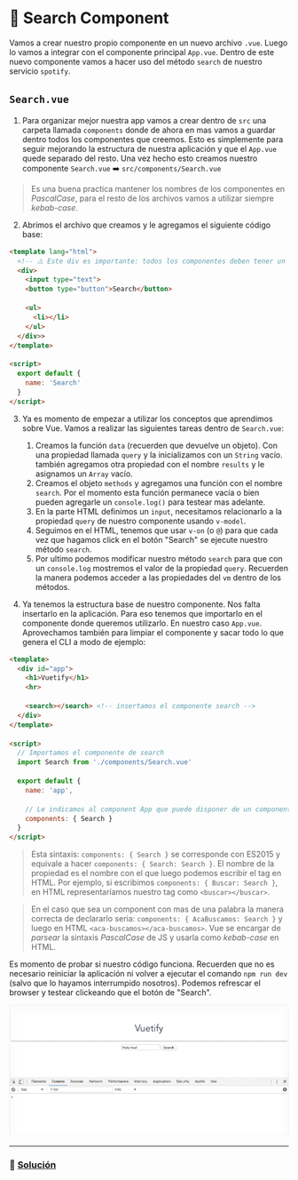 # 🔎 Search Component

Vamos a crear nuestro propio componente en un nuevo archivo `.vue`. Luego lo vamos a integrar con el componente principal `App.vue`. Dentro de este nuevo componente vamos a hacer uso del método `search` de nuestro servicio `spotify`.


## `Search.vue`

1. Para organizar mejor nuestra app vamos a crear dentro de `src` una carpeta llamada `components` donde de ahora en mas vamos a guardar dentro todos los componentes que creemos. Esto es simplemente para seguir mejorando la estructura de nuestra aplicación y que el `App.vue` quede separado del resto. Una vez hecho esto creamos nuestro componente `Search.vue` ➡️ `src/components/Search.vue`

> Es una buena practica mantener los nombres de los componentes en *PascalCase*, para el resto de los archivos vamos a utilizar siempre *kebab-case*.

2. Abrimos el archivo que creamos y le agregamos el siguiente código base:

```html
<template lang="html">  
  <!-- ⚠️ Este div es importante: todos los componentes deben tener un unico elemento principal -->
  <div>
    <input type="text">
    <button type="button">Search</button>

    <ul>
      <li></li>
    </ul>
  </div>>
</template>

<script>
  export default {
    name: 'Search'
  }
</script>
```

3. Ya es momento de empezar a utilizar los conceptos que aprendimos sobre Vue. Vamos a realizar las siguientes tareas dentro de `Search.vue`:
    1. Creamos la función `data` (recuerden que devuelve un objeto). Con una propiedad llamada `query` y la inicializamos con un `String` vacío. también agregamos otra propiedad con el nombre `results` y le asignamos un `Array` vacío.
    2. Creamos el objeto `methods` y agregamos una función con el nombre `search`. Por el momento esta función permanece vacía o bien pueden agregarle un `console.log()` para testear mas adelante.
    3. En la parte HTML definimos un `input`, necesitamos relacionarlo a la propiedad `query` de nuestro componente usando `v-model`.
    4. Seguimos en el HTML, tenemos que usar `v-on` (o `@`) para que cada vez que hagamos click en el botón "Search" se ejecute nuestro método `search`.
    5. Por ultimo podemos modificar nuestro método `search` para que con un `console.log` mostremos el valor de la propiedad `query`. Recuerden la manera podemos acceder a las propiedades del `vm` dentro de los métodos.


4. Ya tenemos la estructura base de nuestro componente. Nos falta insertarlo en la aplicación. Para eso tenemos que importarlo en el componente donde queremos utilizarlo. En nuestro caso `App.vue`. Aprovechamos también para limpiar el componente y sacar todo lo que genera el CLI a modo de ejemplo:

```html
<template>
  <div id="app">
    <h1>Vuetify</h1>
    <hr>

    <search></search> <!-- insertamos el componente search -->
  </div>
</template>

<script>
  // Importamos el componente de search
  import Search from './components/Search.vue'

  export default {
    name: 'app',

    // Le indicamos al component App que puede disponer de un componente llamado Search
    components: { Search }
  }
</script>
```

> Esta sintaxis: `components: { Search }` se corresponde con ES2015 y equivale a hacer `components: { Search: Search }`. El nombre de la propiedad es el nombre con el que luego podemos escribir el tag en HTML. Por ejemplo, si escribimos `components: { Buscar: Search }`, en HTML representaríamos nuestro tag como `<buscar></buscar>`.

> En el caso que sea un component con mas de una palabra la manera correcta de declararlo seria: `components: { AcaBuscamos: Search }` y luego en HTML `<aca-buscamos></aca-buscamos>`. Vue se encargar de *parsear* la sintaxis *PascalCase* de JS y usarla como *kebab-case* en HTML.

Es momento de probar si nuestro código funciona. Recuerden que no es necesario reiniciar la aplicación ni volver a ejecutar el comando `npm run dev` (salvo que lo hayamos interrumpido nosotros). Podemos refrescar el browser y testear clickeando que el botón de "Search".

![09](../img/09.gif)

___
### 📝 [Solución](https://github.com/ianaya89/workshop-vuejs/blob/master/hints/09.md)
